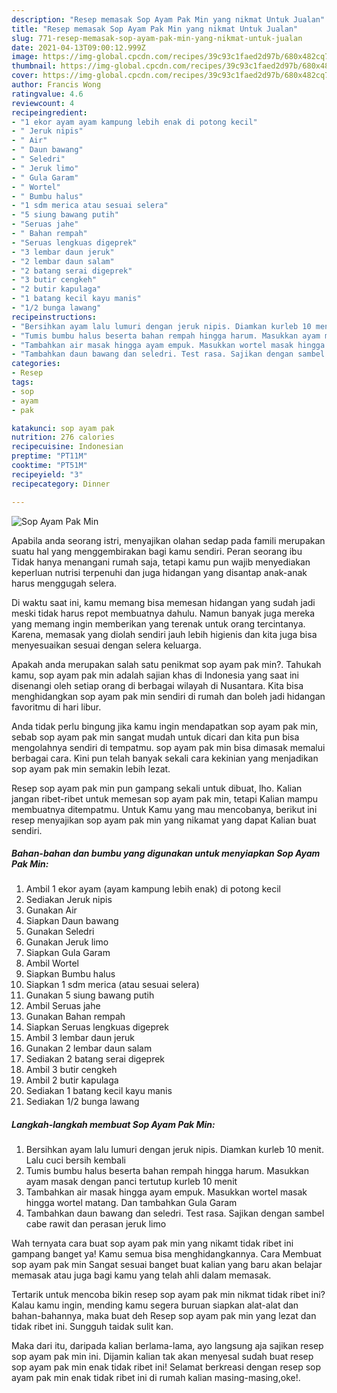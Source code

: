 ```yaml
---
description: "Resep memasak Sop Ayam Pak Min yang nikmat Untuk Jualan"
title: "Resep memasak Sop Ayam Pak Min yang nikmat Untuk Jualan"
slug: 771-resep-memasak-sop-ayam-pak-min-yang-nikmat-untuk-jualan
date: 2021-04-13T09:00:12.999Z
image: https://img-global.cpcdn.com/recipes/39c93c1faed2d97b/680x482cq70/sop-ayam-pak-min-foto-resep-utama.jpg
thumbnail: https://img-global.cpcdn.com/recipes/39c93c1faed2d97b/680x482cq70/sop-ayam-pak-min-foto-resep-utama.jpg
cover: https://img-global.cpcdn.com/recipes/39c93c1faed2d97b/680x482cq70/sop-ayam-pak-min-foto-resep-utama.jpg
author: Francis Wong
ratingvalue: 4.6
reviewcount: 4
recipeingredient:
- "1 ekor ayam ayam kampung lebih enak di potong kecil"
- " Jeruk nipis"
- " Air"
- " Daun bawang"
- " Seledri"
- " Jeruk limo"
- " Gula Garam"
- " Wortel"
- " Bumbu halus"
- "1 sdm merica atau sesuai selera"
- "5 siung bawang putih"
- "Seruas jahe"
- " Bahan rempah"
- "Seruas lengkuas digeprek"
- "3 lembar daun jeruk"
- "2 lembar daun salam"
- "2 batang serai digeprek"
- "3 butir cengkeh"
- "2 butir kapulaga"
- "1 batang kecil kayu manis"
- "1/2 bunga lawang"
recipeinstructions:
- "Bersihkan ayam lalu lumuri dengan jeruk nipis. Diamkan kurleb 10 menit. Lalu cuci bersih kembali"
- "Tumis bumbu halus beserta bahan rempah hingga harum. Masukkan ayam masak dengan panci tertutup kurleb 10 menit"
- "Tambahkan air masak hingga ayam empuk. Masukkan wortel masak hingga wortel matang. Dan tambahkan Gula Garam"
- "Tambahkan daun bawang dan seledri. Test rasa. Sajikan dengan sambel cabe rawit dan perasan jeruk limo"
categories:
- Resep
tags:
- sop
- ayam
- pak

katakunci: sop ayam pak 
nutrition: 276 calories
recipecuisine: Indonesian
preptime: "PT11M"
cooktime: "PT51M"
recipeyield: "3"
recipecategory: Dinner

---
```



![Sop Ayam Pak Min](https://img-global.cpcdn.com/recipes/39c93c1faed2d97b/680x482cq70/sop-ayam-pak-min-foto-resep-utama.jpg)

Apabila anda seorang istri, menyajikan olahan sedap pada famili merupakan suatu hal yang menggembirakan bagi kamu sendiri. Peran seorang ibu Tidak hanya menangani rumah saja, tetapi kamu pun wajib menyediakan keperluan nutrisi terpenuhi dan juga hidangan yang disantap anak-anak harus menggugah selera.

Di waktu  saat ini, kamu memang bisa memesan hidangan yang sudah jadi meski tidak harus repot membuatnya dahulu. Namun banyak juga mereka yang memang ingin memberikan yang terenak untuk orang tercintanya. Karena, memasak yang diolah sendiri jauh lebih higienis dan kita juga bisa menyesuaikan sesuai dengan selera keluarga. 



Apakah anda merupakan salah satu penikmat sop ayam pak min?. Tahukah kamu, sop ayam pak min adalah sajian khas di Indonesia yang saat ini disenangi oleh setiap orang di berbagai wilayah di Nusantara. Kita bisa menghidangkan sop ayam pak min sendiri di rumah dan boleh jadi hidangan favoritmu di hari libur.

Anda tidak perlu bingung jika kamu ingin mendapatkan sop ayam pak min, sebab sop ayam pak min sangat mudah untuk dicari dan kita pun bisa mengolahnya sendiri di tempatmu. sop ayam pak min bisa dimasak memalui berbagai cara. Kini pun telah banyak sekali cara kekinian yang menjadikan sop ayam pak min semakin lebih lezat.

Resep sop ayam pak min pun gampang sekali untuk dibuat, lho. Kalian jangan ribet-ribet untuk memesan sop ayam pak min, tetapi Kalian mampu membuatnya ditempatmu. Untuk Kamu yang mau mencobanya, berikut ini resep menyajikan sop ayam pak min yang nikamat yang dapat Kalian buat sendiri.

<!--inarticleads1-->

##### Bahan-bahan dan bumbu yang digunakan untuk menyiapkan Sop Ayam Pak Min:

1. Ambil 1 ekor ayam (ayam kampung lebih enak) di potong kecil
1. Sediakan  Jeruk nipis
1. Gunakan  Air
1. Siapkan  Daun bawang
1. Gunakan  Seledri
1. Gunakan  Jeruk limo
1. Siapkan  Gula Garam
1. Ambil  Wortel
1. Siapkan  Bumbu halus
1. Siapkan 1 sdm merica (atau sesuai selera)
1. Gunakan 5 siung bawang putih
1. Ambil Seruas jahe
1. Gunakan  Bahan rempah
1. Siapkan Seruas lengkuas digeprek
1. Ambil 3 lembar daun jeruk
1. Gunakan 2 lembar daun salam
1. Sediakan 2 batang serai digeprek
1. Ambil 3 butir cengkeh
1. Ambil 2 butir kapulaga
1. Sediakan 1 batang kecil kayu manis
1. Sediakan 1/2 bunga lawang




<!--inarticleads2-->

##### Langkah-langkah membuat Sop Ayam Pak Min:

1. Bersihkan ayam lalu lumuri dengan jeruk nipis. Diamkan kurleb 10 menit. Lalu cuci bersih kembali
1. Tumis bumbu halus beserta bahan rempah hingga harum. Masukkan ayam masak dengan panci tertutup kurleb 10 menit
1. Tambahkan air masak hingga ayam empuk. Masukkan wortel masak hingga wortel matang. Dan tambahkan Gula Garam
1. Tambahkan daun bawang dan seledri. Test rasa. Sajikan dengan sambel cabe rawit dan perasan jeruk limo




Wah ternyata cara buat sop ayam pak min yang nikamt tidak ribet ini gampang banget ya! Kamu semua bisa menghidangkannya. Cara Membuat sop ayam pak min Sangat sesuai banget buat kalian yang baru akan belajar memasak atau juga bagi kamu yang telah ahli dalam memasak.

Tertarik untuk mencoba bikin resep sop ayam pak min nikmat tidak ribet ini? Kalau kamu ingin, mending kamu segera buruan siapkan alat-alat dan bahan-bahannya, maka buat deh Resep sop ayam pak min yang lezat dan tidak ribet ini. Sungguh taidak sulit kan. 

Maka dari itu, daripada kalian berlama-lama, ayo langsung aja sajikan resep sop ayam pak min ini. Dijamin kalian tak akan menyesal sudah buat resep sop ayam pak min enak tidak ribet ini! Selamat berkreasi dengan resep sop ayam pak min enak tidak ribet ini di rumah kalian masing-masing,oke!.

